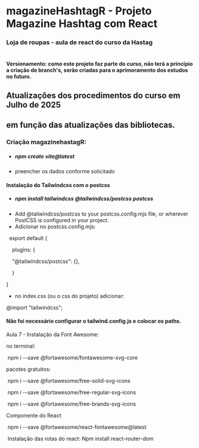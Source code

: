 # magazineHashtagR - Projeto Magazine Hashtag com React

### Loja de roupas - aula de react do curso da Hastag

#

#### Versionamento: como este projeto faz parte do curso, não terá a princípio a criação de branch's, serão criadas para o aprimoramento dos estudos no futuro.

## Atualizações dos procedimentos do curso em Julho de 2025

## em função das atualizações das bibliotecas.

###

### Criação magazinehastagR:

- ##### npm create vite@latest
- preencher os dados conforme solicitado

#### Instalação do Tailwindcss com o postcss

- ##### npm install tailwindcss @tailwindcss/postcss postcss
- Add @tailwindcss/postcss to your postcss.config.mjs file, or wherever PostCSS is configured in your project.
- Adicionar no postcss.config.mjs:

&nbsp; export default {

&nbsp;   plugins: {

&nbsp;   "@tailwindcss/postcss": {},

&nbsp;   }

}

- no index.css (ou o css do projeto) adicionar:

@import "tailwindcss";

#### Não foi necessário configurar o tailwind.config.js e colocar os paths.

Aula 7 - Instalação da Font Awesome:

no terminal:

&nbsp;npm i --save @fortawesome/fontawesome-svg-core

pacotes gratuitos:

&nbsp;npm i --save @fortawesome/free-solid-svg-icons

&nbsp;npm i --save @fortawesome/free-regular-svg-icons

&nbsp;npm i --save @fortawesome/free-brands-svg-icons

Componente do React

&nbsp;npm i --save @fortawesome/react-fontawesome@latest

&nbsp;Instalação das rotas do react:
Npm install react-router-dom
